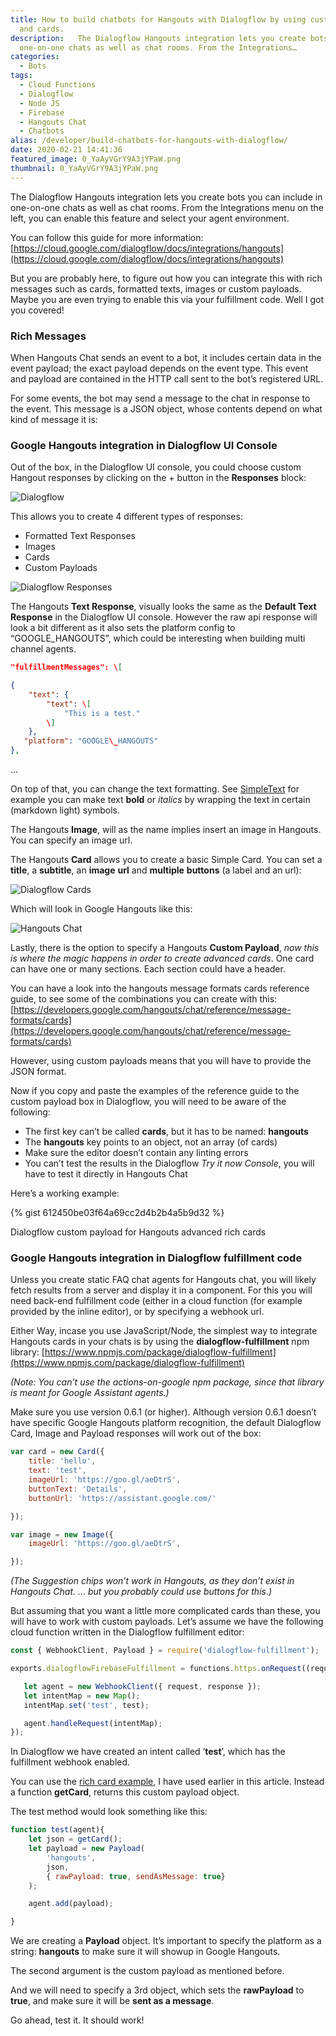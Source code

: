 ```yaml
---
title: How to build chatbots for Hangouts with Dialogflow by using custom payloads
  and cards.
description:   The Dialogflow Hangouts integration lets you create bots you can include in
  one-on-one chats as well as chat rooms. From the Integrations…
categories:
  - Bots
tags:
  - Cloud Functions
  - Dialogflow
  - Node JS
  - Firebase
  - Hangouts Chat
  - Chatbots
alias: /developer/build-chatbots-for-hangouts-with-dialogflow/
date: 2020-02-21 14:41:36
featured_image: 0_YaAyVGrY9A3jYPaW.png
thumbnail: 0_YaAyVGrY9A3jYPaW.png
---
```


The Dialogflow Hangouts integration lets you create bots you can include in one-on-one chats as well as chat rooms. From the Integrations menu on the left, you can enable this feature and select your agent environment.

You can follow this guide for more information: [https://cloud.google.com/dialogflow/docs/integrations/hangouts](https://cloud.google.com/dialogflow/docs/integrations/hangouts)

But you are probably here, to figure out how you can integrate this with rich messages such as cards, formatted texts, images or custom payloads. Maybe you are even trying to enable this via your fulfillment code. Well I got you covered!

<!--more-->

### Rich Messages

When Hangouts Chat sends an event to a bot, it includes certain data in the event payload; the exact payload depends on the event type. This event and payload are contained in the HTTP call sent to the bot’s registered URL.

For some events, the bot may send a message to the chat in response to the event. This message is a JSON object, whose contents depend on what kind of message it is:

### Google Hangouts integration in Dialogflow UI Console

Out of the box, in the Dialogflow UI console, you could choose custom Hangout responses by clicking on the + button in the **Responses** block:

![Dialogflow](/images/0_YaAyVGrY9A3jYPaW.png)

This allows you to create 4 different types of responses:

*   Formatted Text Responses
*   Images
*   Cards
*   Custom Payloads

![Dialogflow Responses](/images/0_2U3Q_AjG5VK8K22S.png)

The Hangouts **Text Response**, visually looks the same as the **Default Text Response** in the Dialogflow UI console. However the raw api response will look a bit different as it also sets the platform config to “GOOGLE\_HANGOUTS”, which could be interesting when building multi channel agents.

``` JSON
"fulfillmentMessages": \[

{
    "text": {
        "text": \[
            "This is a test."
        \]
    },
   "platform": "GOOGLE\_HANGOUTS"
},
```

...

On top of that, you can change the text formatting. See [SimpleText](https://developers.google.com/hangouts/chat/reference/message-formats/basic) for example you can make text **bold** or _italics_ by wrapping the text in certain (markdown light) symbols.

The Hangouts **Image**, will as the name implies insert an image in Hangouts. You can specify an image url.

The Hangouts **Card** allows you to create a basic Simple Card. You can set a **title**, a **subtitle**, an **image** **url** and **multiple** **buttons** (a label and an url):

![Dialogflow Cards](/images/0_lP4zxoRxsU6enke9.png)

Which will look in Google Hangouts like this:

![Hangouts Chat](/images/0_T_aRue9LmbXn5AYX.png)

Lastly, there is the option to specify a Hangouts **Custom Payload**, _now this is where the magic happens in order to create advanced cards_. One card can have one or many sections. Each section could have a header.

You can have a look into the hangouts message formats cards reference guide, to see some of the combinations you can create with this: [https://developers.google.com/hangouts/chat/reference/message-formats/cards](https://developers.google.com/hangouts/chat/reference/message-formats/cards)

However, using custom payloads means that you will have to provide the JSON format.

Now if you copy and paste the examples of the reference guide to the custom payload box in Dialogflow, you will need to be aware of the following:

*   The first key can’t be called **cards**, but it has to be named: **hangouts**
*   The **hangouts** key points to an object, not an array (of cards)
*   Make sure the editor doesn’t contain any linting errors
*   You can’t test the results in the Dialogflow _Try it now Console_, you will have to test it directly in Hangouts Chat

Here’s a working example:

{% gist 612450be03f64a69cc2d4b2b4a5b9d32 %}

Dialogflow custom payload for Hangouts advanced rich cards

### Google Hangouts integration in Dialogflow fulfillment code

Unless you create static FAQ chat agents for Hangouts chat, you will likely fetch results from a server and display it in a component. For this you will need back-end fulfillment code (either in a cloud function (for example provided by the inline editor), or by specifying a webhook url.

Either Way, incase you use JavaScript/Node, the simplest way to integrate Hangouts cards in your chats is by using the **dialogflow-fulfillment** npm library: [https://www.npmjs.com/package/dialogflow-fulfillment](https://www.npmjs.com/package/dialogflow-fulfillment)

_(Note: You can’t use the actions-on-google npm package, since that library is meant for Google Assistant agents.)_

Make sure you use version 0.6.1 (or higher). Although version 0.6.1 doesn’t have specific Google Hangouts platform recognition, the default Dialogflow Card, Image and Payload responses will work out of the box:

``` JavaScript
var card = new Card({
    title: 'hello',
    text: 'test',
    imageUrl: 'https://goo.gl/aeDtrS',
    buttonText: 'Details',
    buttonUrl: 'https://assistant.google.com/'

});

var image = new Image({
    imageUrl: 'https://goo.gl/aeDtrS',

});
```

_(The Suggestion chips won’t work in Hangouts, as they don’t exist in Hangouts Chat. … but you probably could use buttons for this.)_

But assuming that you want a little more complicated cards than these, you will have to work with custom payloads. Let’s assume we have the following cloud function written in the Dialogflow fulfillment editor:

``` JavaScript
const { WebhookClient, Payload } = require('dialogflow-fulfillment');

exports.dialogflowFirebaseFulfillment = functions.https.onRequest((request, response) => {

   let agent = new WebhookClient({ request, response });
   let intentMap = new Map();
   intentMap.set('test', test);

   agent.handleRequest(intentMap);
});
```

In Dialogflow we have created an intent called ‘**test**’, which has the fulfillment webhook enabled.

You can use the [rich card example](https://gist.github.com/savelee/612450be03f64a69cc2d4b2b4a5b9d32), I have used earlier in this article. Instead a function **getCard**, returns this custom payload object.

The test method would look something like this:

``` JavaScript
function test(agent){
    let json = getCard();
    let payload = new Payload(
        'hangouts',
        json,
        { rawPayload: true, sendAsMessage: true}
    );

    agent.add(payload);

}
```

We are creating a **Payload** object. It’s important to specify the platform as a string: **hangouts** to make sure it will showup in Google Hangouts.

The second argument is the custom payload as mentioned before.

And we will need to specify a 3rd object, which sets the **rawPayload** to **true**, and make sure it will be **sent as a message**.

Go ahead, test it. It should work!



 